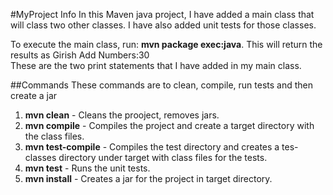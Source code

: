 #MyProject Info
In this Maven java project, I have added a main class that will class two other classes.
I have also added unit tests for those classes.

To execute the main class, run: **mvn package exec:java**.
This will return the results as
Girish
Add Numbers:30    
These are the two print statements that I have added in my main class.

##Commands
 These commands are to clean, compile, run tests and then create a jar

1. **mvn clean** - Cleans the prooject, removes jars.
2. **mvn compile** - Compiles the project and create a target directory with the class files.
3. **mvn test-compile** - Compiles the test directory and creates a tes-classes directory under target with class files for the tests.
4. **mvn test** - Runs the unit tests.
5. **mvn install** - Creates a jar for the project in target directory.